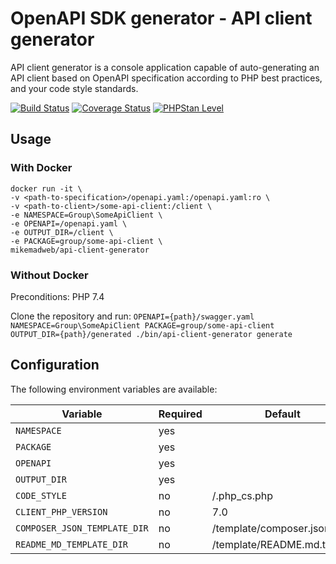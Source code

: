 # OpenAPI SDK generator - API client generator

API client generator is a console application capable of auto-generating an API client based on OpenAPI specification according to PHP best practices, and your code style standards.

[![Build Status](https://travis-ci.org/DoclerLabs/api-client-generator.svg?branch=master)](https://travis-ci.org/DoclerLabs/api-client-generator)
[![Coverage Status](https://coveralls.io/repos/github/DoclerLabs/api-client-generator/badge.svg?branch=master)](https://coveralls.io/github/DoclerLabs/api-client-generator?branch=master)
[![PHPStan Level](https://img.shields.io/badge/PHPStan-level%208-brightgreen.svg?style=flat)](https://img.shields.io/badge/PHPStan-level%208-brightgreen.svg?style=flat)

## Usage
### With Docker
```
docker run -it \
-v <path-to-specification>/openapi.yaml:/openapi.yaml:ro \
-v <path-to-client>/some-api-client:/client \
-e NAMESPACE=Group\SomeApiClient \
-e OPENAPI=/openapi.yaml \
-e OUTPUT_DIR=/client \
-e PACKAGE=group/some-api-client \
mikemadweb/api-client-generator
```

### Without Docker
Preconditions: PHP 7.4

Clone the repository and run:
```OPENAPI={path}/swagger.yaml NAMESPACE=Group\SomeApiClient PACKAGE=group/some-api-client OUTPUT_DIR={path}/generated ./bin/api-client-generator generate``` 

## Configuration
The following environment variables are available:

| Variable | Required | Default                             |Example                    |
|------------|---------|---------------------------|---------------------------|
| `NAMESPACE` | yes | | Group\\SomeApiClient |
| `PACKAGE` | yes | | group/some-api-client |
| `OPENAPI ` | yes | | /api/openapi.yaml |
| `OUTPUT_DIR` | yes | | /client |
| `CODE_STYLE` | no | <repo-path>/.php_cs.php | /client/myCodeStyle.php |
| `CLIENT_PHP_VERSION` | no | 7.0 | 7.0 |
| `COMPOSER_JSON_TEMPLATE_DIR` | no | <repo-path>/template/composer.json.twig | /path/composer.json.twig |
| `README_MD_TEMPLATE_DIR` | no | <repo-path>/template/README.md.twig | /path/README.md.twig |